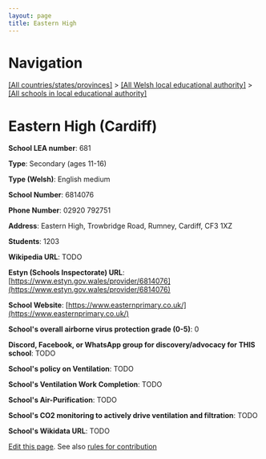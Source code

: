 ```yaml
---
layout: page
title: Eastern High
---
```

# Navigation

[[All countries/states/provinces]](../../..) > [[All Welsh local educational authority]](../..) > [[All schools in local educational authority]](..)

# Eastern High (Cardiff)

**School LEA number**: 681

**Type**: Secondary (ages 11-16)

**Type (Welsh)**: English medium

**School Number**: 6814076

**Phone Number**: 02920 792751

**Address**: Eastern High, Trowbridge Road, Rumney, Cardiff, CF3 1XZ

**Students**: 1203

**Wikipedia URL**: TODO

**Estyn (Schools Inspectorate) URL**: [https://www.estyn.gov.wales/provider/6814076](https://www.estyn.gov.wales/provider/6814076)

**School Website**: [https://www.easternprimary.co.uk/](https://www.easternprimary.co.uk/)

**School's overall airborne virus protection grade (0-5)**: 0

**Discord, Facebook, or WhatsApp group for discovery/advocacy for THIS school**: TODO

**School's policy on Ventilation**: TODO

**School's Ventilation Work Completion**: TODO

**School's Air-Purification**: TODO

**School's CO2 monitoring to actively drive ventilation and filtration**: TODO

**School's Wikidata URL**: TODO




[Edit this page](https://github.com/ventilate-schools/Wales/edit/prif/./Cardiff/Eastern_High.md). See also [rules for contribution](../../../contribution-rules/)